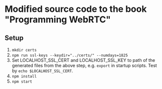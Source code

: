 # Modified source code to the book "Programming WebRTC"

## Setup

1. `mkdir certs`
1. `npm run ssl-keys --keydir="../certs/" --numdays=1825`
1. Set LOCALHOST_SSL_CERT and LOCALHOST_SSL_KEY to path of the generated files from the above step, e.g. `export` in startup scripts. Test by `echo $LOCALHOST_SSL_CERT`.
1. `npm install`
1. `npm start`
